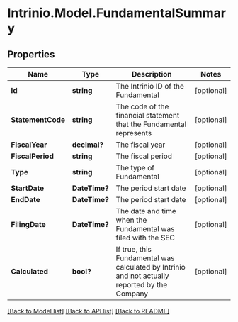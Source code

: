 # Intrinio.Model.FundamentalSummary
## Properties

Name | Type | Description | Notes
------------ | ------------- | ------------- | -------------
**Id** | **string** | The Intrinio ID of the Fundamental | [optional] 
**StatementCode** | **string** | The code of the financial statement that the Fundamental represents | [optional] 
**FiscalYear** | **decimal?** | The fiscal year | [optional] 
**FiscalPeriod** | **string** | The fiscal period | [optional] 
**Type** | **string** | The type of Fundamental | [optional] 
**StartDate** | **DateTime?** | The period start date | [optional] 
**EndDate** | **DateTime?** | The period start date | [optional] 
**FilingDate** | **DateTime?** | The date and time when the Fundamental was filed with the SEC | [optional] 
**Calculated** | **bool?** | If true, this Fundamental was calculated by Intrinio and not actually reported by the Company | [optional] 

[[Back to Model list]](../README.md#documentation-for-models) [[Back to API list]](../README.md#documentation-for-api-endpoints) [[Back to README]](../README.md)

